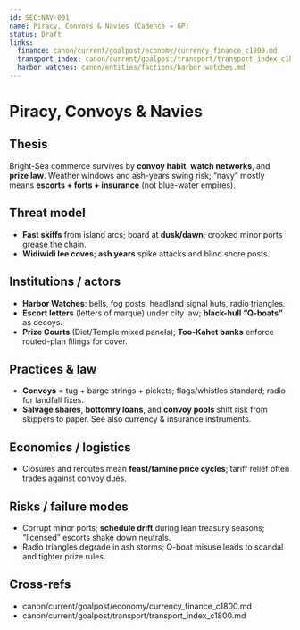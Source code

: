 ```yaml
---
id: SEC:NAV-001
name: Piracy, Convoys & Navies (Cadence → GP)
status: Draft
links:
  finance: canon/current/goalpost/economy/currency_finance_c1800.md
  transport_index: canon/current/goalpost/transport/transport_index_c1800.md
  harbor_watches: canon/entities/factions/harbor_watches.md
---
```


# Piracy, Convoys & Navies

## Thesis
Bright-Sea commerce survives by **convoy habit**, **watch networks**, and **prize law**. Weather windows and ash-years swing risk; “navy” mostly means **escorts + forts + insurance** (not blue-water empires). 

## Threat model
- **Fast skiffs** from island arcs; board at **dusk/dawn**; crooked minor ports grease the chain.  
- **Widiwidi lee coves**; **ash years** spike attacks and blind shore posts. 

## Institutions / actors
- **Harbor Watches**: bells, fog posts, headland signal huts, radio triangles.  
- **Escort letters** (letters of marque) under city law; **black-hull “Q-boats”** as decoys.  
- **Prize Courts** (Diet/Temple mixed panels); **Too-Kahet banks** enforce routed-plan filings for cover. 

## Practices & law
- **Convoys** = tug + barge strings + pickets; flags/whistles standard; radio for landfall fixes.  
- **Salvage shares**, **bottomry loans**, and **convoy pools** shift risk from skippers to paper. See also currency & insurance instruments.

## Economics / logistics
- Closures and reroutes mean **feast/famine price cycles**; tariff relief often trades against convoy dues. 

## Risks / failure modes
- Corrupt minor ports; **schedule drift** during lean treasury seasons; “licensed” escorts shake down neutrals.  
- Radio triangles degrade in ash storms; Q-boat misuse leads to scandal and tighter prize rules.

## Cross-refs
- canon/current/goalpost/economy/currency_finance_c1800.md  
- canon/current/goalpost/transport/transport_index_c1800.md
